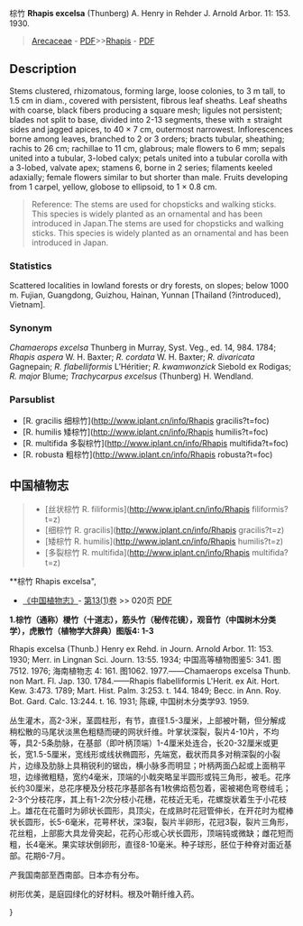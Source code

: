 棕竹 **Rhapis excelsa** (Thunberg) A. Henry in Rehder J. Arnold Arbor. 11: 153. 1930.

> [Arecaceae](http://www.iplant.cn/info/Arecaceae?t=foc) - [PDF](http://www.iplant.cn/foc/pdf/Arecaceae.pdf)>>[Rhapis](http://www.iplant.cn/info/Rhapis?t=foc) - [PDF](http://www.iplant.cn/foc/pdf/Rhapis.pdf)

## Description

Stems clustered, rhizomatous, forming large, loose colonies, to 3 m tall, to 1.5 cm in diam., covered with persistent, fibrous leaf sheaths. Leaf sheaths with coarse, black fibers producing a square mesh; ligules not persistent; blades not split to base, divided into 2-13 segments, these with ± straight sides and jagged apices, to 40 × 7 cm, outermost narrowest. Inflorescences borne among leaves, branched to 2 or 3 orders; bracts tubular, sheathing; rachis to 26 cm; rachillae to 11 cm, glabrous; male flowers to 6 mm; sepals united into a tubular, 3-lobed calyx; petals united into a tubular corolla with a 3-lobed, valvate apex; stamens 6, borne in 2 series; filaments keeled adaxially; female flowers similar to but shorter than male. Fruits developing from 1 carpel, yellow, globose to ellipsoid, to 1 × 0.8 cm.


> Reference: 
> The stems are used for chopsticks and walking sticks. This species is widely planted as an ornamental and has been introduced in Japan.The stems are used for chopsticks and walking sticks. This species is widely planted as an ornamental and has been introduced in Japan.

### Statistics
Scattered localities in lowland forests or dry forests, on slopes; below 1000 m. Fujian, Guangdong, Guizhou, Hainan, Yunnan [Thailand (?introduced), Vietnam].

### Synonym
*Chamaerops excelsa* Thunberg in Murray, Syst. Veg., ed. 14, 984. 1784; *Rhapis aspera* W. H. Baxter; *R. cordata* W. H. Baxter; *R. divaricata* Gagnepain; *R. flabelliformis* L’Héritier; *R. kwamwonzick* Siebold ex Rodigas; *R. major* Blume; *Trachycarpus excelsus* (Thunberg) H. Wendland.



### Parsublist

* [R.  gracilis  细棕竹](http://www.iplant.cn/info/Rhapis gracilis?t=foc)
* [R.  humilis  矮棕竹](http://www.iplant.cn/info/Rhapis humilis?t=foc)
* [R.  multifida  多裂棕竹](http://www.iplant.cn/info/Rhapis multifida?t=foc)
* [R.  robusta  粗棕竹](http://www.iplant.cn/info/Rhapis robusta?t=foc)


## 中国植物志

> * [丝状棕竹  R.  filiformis](http://www.iplant.cn/info/Rhapis filiformis?t=z)
> * [细棕竹  R.  gracilis](http://www.iplant.cn/info/Rhapis gracilis?t=z)
> * [矮棕竹  R.  humilis](http://www.iplant.cn/info/Rhapis humilis?t=z)
> * [多裂棕竹  R.  multifida](http://www.iplant.cn/info/Rhapis multifida?t=z)


**棕竹 Rhapis excelsa",



* [《中国植物志》](http://www.iplant.cn/frps)- [第13(1)卷](http://www.iplant.cn/frps/vol/13(1)) >> 020页 [PDF](http://www.iplant.cn/frps/pdf/13(1)/020.pdf)


**1.棕竹（通称）椶竹（十道志），筋头竹（秘传花镜），观音竹（中国树木分类学），虎散竹（植物学大辞典）图版4: 1-3**

Rhapis excelsa (Thunb.) Henry ex Rehd. in Journ. Arnold Arbor. 11: 153. 1930; Merr. in Lingnan Sci. Journ. 13:55. 1934; 中国高等植物图鉴5: 341. 图7512. 1976; 海南植物志 4: 161. 图1062. 1977.——Chamaerops excelsa Thunb. non Mart. Fl. Jap. 130. 1784.——Rhapis flabelliformis L'Herit. ex Ait. Hort. Kew. 3:473. 1789; Mart. Hist. Palm. 3:253. t. 144. 1849; Becc. in Ann. Roy. Bot. Gard. Calc. 13:244. t. 16. 1931; 陈嵘, 中国树木分类学93. 1959.

丛生灌木，高2-3米，茎圆柱形，有节，直径1.5-3厘米，上部被叶鞘，但分解成稍松散的马尾状淡黑色粗糙而硬的网状纤维。叶掌状深裂，裂片4-10片，不均等，具2-5条肋脉，在基部（即叶柄顶端）1-4厘米处连合，长20-32厘米或更长，宽1.5-5厘米，宽线形或线状椭圆形，先端宽，截状而具多对稍深裂的小裂片，边缘及肋脉上具稍锐利的锯齿，横小脉多而明显；叶柄两面凸起或上面稍平坦，边缘微粗糙，宽约4毫米，顶端的小戟突略呈半圆形或钝三角形，被毛。花序长约30厘米，总花序梗及分枝花序基部各有1枚佛焰苞包着，密被褐色弯卷绒毛；2-3个分枝花序，其上有1-2次分枝小花穗，花枝近无毛，花螺旋状着生于小花枝上。雄花在花蕾时为卵状长圆形，具顶尖，在成熟时花冠管伸长，在开花时为棍棒状长圆形，长5-6毫米，花萼杯状，深3裂，裂片半卵形，花冠3裂，裂片三角形，花丝粗，上部膨大具龙骨突起，花药心形或心状长圆形，顶端钝或微缺；雌花短而粗，长4毫米。果实球状倒卵形，直径8-10毫米。种子球形，胚位于种脊对面近基部。花期6-7月。

产我国南部至西南部。日本亦有分布。

树形优美，是庭园绿化的好材料。根及叶鞘纤维入药。



}